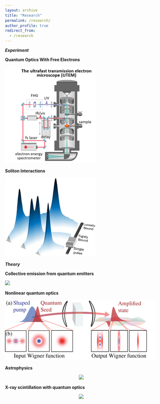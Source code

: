 ```yaml
---
layout: archive
title: "Research"
permalink: /research/
author_profile: true
redirect_from:
  - /research
--- 
```

***Experiment***

**Quantum Optics With Free Electrons**
<p align="left">
  <img src='/images/UTEM.png' width="300">
</p>

**Soliton Interactions**
<p align="left">
  <img src='/images/soliton_concept.jpeg' width="300">
</p>

***Theory***

**Collective emission from quantum emitters**
<p align="left">
  <img src='/images/Figure 1.png' width="500">
</p>

**Nonlinear quantum optics**
<p align="left">
  <img src='/images/Figure 1 squeezing paper.png' width="500">
</p>

**Astrophysics**
<p align="center">
  <img src='/images/clump.png' width="300">
</p>

**X-ray scintillation with quantum optics**
<p align="center">
  <img src='/images/xray.png' width="300">
</p>

